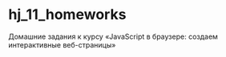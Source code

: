 # hj_11_homeworks
Домашние задания к курсу «JavaScript в браузере: создаем интерактивные веб-страницы»
